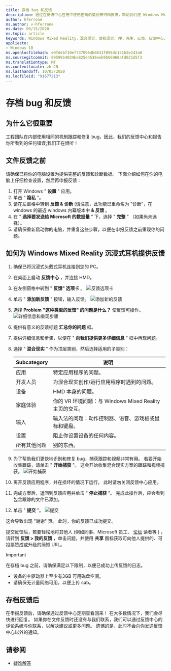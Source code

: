 ```yaml
---
title: 存档 bug 和反馈
description: 通过在反馈中心应用中使用正确的类别来归档反馈，帮助我们使 Windows Mixed Reality 更好。
author: hferrone
ms.author: v-hferrone
ms.date: 09/15/2020
ms.topic: article
keywords: Windows Mixed Reality，混合现实，虚拟现实，VR，先生，反馈，反馈中心，bug
appliesto:
- Windows 10
ms.openlocfilehash: e0fdebf10ef7370964b0831f898dc151b3e243a0
ms.sourcegitcommit: 09599b4034be825e4536eeb9566968afd021d5f3
ms.translationtype: MT
ms.contentlocale: zh-CN
ms.lasthandoff: 10/03/2020
ms.locfileid: "91677213"
---
```

# <a name="filing-bugs-and-feedback"></a>存档 bug 和反馈

## <a name="why-its-important"></a>为什么它很重要

工程团队在内部使用相同的机制跟踪和修复 bug，因此，我们的反馈中心和报告你所看到的任何错误;我们正在倾听！

## <a name="before-you-file-feedback"></a>文件反馈之前

请确保已将你的电脑设置为提供完整的反馈和诊断数据。 下面介绍如何在你的电脑上仔细检查设置，然后再申报反馈：
1. 打开 Windows " **设置** " 应用。
2. 单击 " **隐私** "。
3. 请在左窗格中转到 **反馈 & 诊断** (请注意，此功能已重命名为 "诊断"，在 windows 的最近 windows 内幕版本中 **& 反馈** 。
4. 在 " **选择要发送给 Microsoft 的数据量** " 下，选择 " **完整** " （如果尚未选择）。
5. 请确保重新启动你的电脑，并重复这些步骤，以便在申报反馈之前重现你的问题。

## <a name="how-to-file-feedback-for-windows-mixed-reality-immersive-headsets-on-pc"></a>如何为 Windows Mixed Reality 沉浸式耳机提供反馈
1. 确保已将沉浸式头戴式耳机连接到您的 PC。
2. 在桌面上启动 **反馈中心** ，并连接 HMD。
3. 在左侧窗格中转到 " **反馈" 选项卡** 。 ![反馈选项卡](images/feedback1.png) 
4. 单击 " **添加新反馈** " 按钮，输入反馈。 ![添加新的反馈](images/feedback2.png)
5. 选择 **Problem** **"这种类型的反馈" 的问题是什么？** 使反馈可操作。 ![详细信息和重现步骤](images/feedback3.png)
6. 提供有意义的反馈标题 **汇总你的问题** 框。
7. 提供详细信息和步骤，以便在 " **向我们提供更多详细信息** " 框中再现问题。
8. 选择 " **混合现实** " 作为顶层类别，然后选择适用的子类别：

   | Subcategory      | 说明                                                                           |
   |------------------|---------------------------------------------------------------------------------------|
   | 应用             | 特定应用程序的问题。                                                   |
   | 开发人员        | 为混合现实创作/运行应用程序时遇到的问题。                               |
   | 设备           | HMD 本身的问题。                                                           |
   | 家庭体验  | 你的 VR 环境问题：与 Windows Mixed Reality 主页的交互。    |
   | 输入            | 输入法的问题：动作控制器、语音、游戏板或鼠标和键盘。|
   | 设置           | 阻止你设置设备的任何内容。                           |
   | 所有其他问题 | 别的东西。                                                                        |


9. 为了帮助我们更快地识别和修复 bug，捕获跟踪和视频非常有用。 若要开始收集跟踪，请单击 " **开始捕获** "。 这会开始收集混合现实方案的跟踪和视频捕获。 ![开始捕获](images/feedback4.png)
10. 离开反馈应用程序，并在损坏的情况下运行。 此时请勿关闭反馈中心应用。
11. 完成方案后，返回到反馈应用并单击 " **停止捕获** "。 完成此操作后，应会看到包含跟踪的文件已添加。
12. 单击 " **提交** "。 ![提交](images/feedback5.png)

这会导致出现 "谢谢" 页。 此时，你的反馈已成功提交。 

提交反馈后，若要轻松地将其他人 (例如同事、Microsoft 员工、 [论坛](https://forums.hololens.com/) 读者等 ) ，请转到 **反馈 > 我的反馈** ，单击问题，并使用 **共享** 图标获取可向他人提供的、可投票赞成或升级的简短 URL。

> [!IMPORTANT]
> 在存档 bug 之前，请确保满足以下限制，以便已成功上传反馈的日志。
>    * 设备的主驱动器上至少有3GB 可用磁盘空间。
>    * 请确保无计量网络可用，以便上传 cab。


## <a name="after-filing-feedback"></a>存档反馈后

在申报反馈后，请确保通过反馈中心定期查看回来！ 在大多数情况下，我们会尽快进行回复。 如果你在文件反馈时还没有与我们联系，我们可以通过反馈中心的评论系统与你联系，以解决建议或更多问题。 遗憾的是，此时不会向你发送反馈中心以外的通知。


## <a name="see-also"></a>请参阅
* [疑难解答](troubleshooting-windows-mixed-reality.md)

